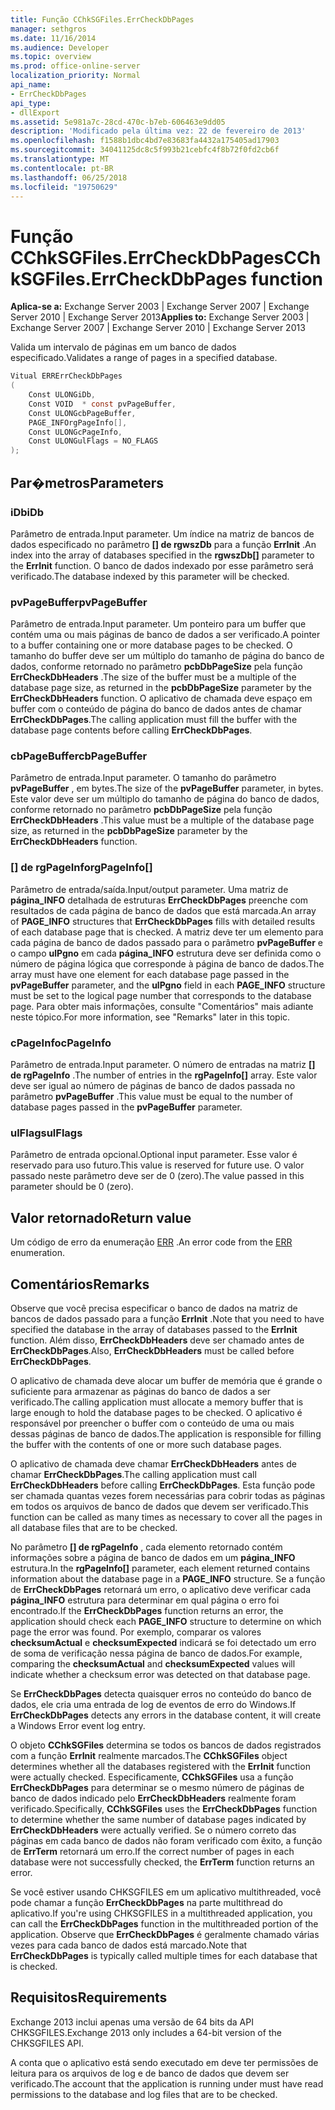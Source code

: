 ```yaml
---
title: Função CChkSGFiles.ErrCheckDbPages
manager: sethgros
ms.date: 11/16/2014
ms.audience: Developer
ms.topic: overview
ms.prod: office-online-server
localization_priority: Normal
api_name:
- ErrCheckDbPages
api_type:
- dllExport
ms.assetid: 5e981a7c-28cd-470c-b7eb-606463e9dd05
description: 'Modificado pela última vez: 22 de fevereiro de 2013'
ms.openlocfilehash: f1588b1dbc4bd7e83683fa4432a175405ad17903
ms.sourcegitcommit: 34041125dc8c5f993b21cebfc4f8b72f0fd2cb6f
ms.translationtype: MT
ms.contentlocale: pt-BR
ms.lasthandoff: 06/25/2018
ms.locfileid: "19750629"
---
```

# <a name="cchksgfileserrcheckdbpages-function"></a><span data-ttu-id="780d5-103">Função CChkSGFiles.ErrCheckDbPages</span><span class="sxs-lookup"><span data-stu-id="780d5-103">CChkSGFiles.ErrCheckDbPages function</span></span>

<span data-ttu-id="780d5-104">**Aplica-se a:** Exchange Server 2003 | Exchange Server 2007 | Exchange Server 2010 | Exchange Server 2013</span><span class="sxs-lookup"><span data-stu-id="780d5-104">**Applies to:** Exchange Server 2003 | Exchange Server 2007 | Exchange Server 2010 | Exchange Server 2013</span></span>
  
<span data-ttu-id="780d5-105">Valida um intervalo de páginas em um banco de dados especificado.</span><span class="sxs-lookup"><span data-stu-id="780d5-105">Validates a range of pages in a specified database.</span></span> 
  
```cs
Vitual ERRErrCheckDbPages  
(
    Const ULONGiDb,
    Const VOID  * const pvPageBuffer,
    Const ULONGcbPageBuffer,
    PAGE_INFOrgPageInfo[],
    Const ULONGcPageInfo,
    Const ULONGulFlags = NO_FLAGS
);

```

## <a name="parameters"></a><span data-ttu-id="780d5-106">Par�metros</span><span class="sxs-lookup"><span data-stu-id="780d5-106">Parameters</span></span>

### <a name="idb"></a><span data-ttu-id="780d5-107">iDb</span><span class="sxs-lookup"><span data-stu-id="780d5-107">iDb</span></span>
  
<span data-ttu-id="780d5-108">Parâmetro de entrada.</span><span class="sxs-lookup"><span data-stu-id="780d5-108">Input parameter.</span></span> <span data-ttu-id="780d5-109">Um índice na matriz de bancos de dados especificado no parâmetro **[] de rgwszDb** para a função **ErrInit** .</span><span class="sxs-lookup"><span data-stu-id="780d5-109">An index into the array of databases specified in the **rgwszDb[]** parameter to the **ErrInit** function.</span></span> <span data-ttu-id="780d5-110">O banco de dados indexado por esse parâmetro será verificado.</span><span class="sxs-lookup"><span data-stu-id="780d5-110">The database indexed by this parameter will be checked.</span></span> 
    
### <a name="pvpagebuffer"></a><span data-ttu-id="780d5-111">pvPageBuffer</span><span class="sxs-lookup"><span data-stu-id="780d5-111">pvPageBuffer</span></span> 
  
<span data-ttu-id="780d5-112">Parâmetro de entrada.</span><span class="sxs-lookup"><span data-stu-id="780d5-112">Input parameter.</span></span> <span data-ttu-id="780d5-113">Um ponteiro para um buffer que contém uma ou mais páginas de banco de dados a ser verificado.</span><span class="sxs-lookup"><span data-stu-id="780d5-113">A pointer to a buffer containing one or more database pages to be checked.</span></span> <span data-ttu-id="780d5-114">O tamanho do buffer deve ser um múltiplo do tamanho de página do banco de dados, conforme retornado no parâmetro **pcbDbPageSize** pela função **ErrCheckDbHeaders** .</span><span class="sxs-lookup"><span data-stu-id="780d5-114">The size of the buffer must be a multiple of the database page size, as returned in the **pcbDbPageSize** parameter by the **ErrCheckDbHeaders** function.</span></span> <span data-ttu-id="780d5-115">O aplicativo de chamada deve espaço em buffer com o conteúdo de página do banco de dados antes de chamar **ErrCheckDbPages**.</span><span class="sxs-lookup"><span data-stu-id="780d5-115">The calling application must fill the buffer with the database page contents before calling **ErrCheckDbPages**.</span></span>
    
### <a name="cbpagebuffer"></a><span data-ttu-id="780d5-116">cbPageBuffer</span><span class="sxs-lookup"><span data-stu-id="780d5-116">cbPageBuffer</span></span>
  
<span data-ttu-id="780d5-117">Parâmetro de entrada.</span><span class="sxs-lookup"><span data-stu-id="780d5-117">Input parameter.</span></span> <span data-ttu-id="780d5-118">O tamanho do parâmetro **pvPageBuffer** , em bytes.</span><span class="sxs-lookup"><span data-stu-id="780d5-118">The size of the **pvPageBuffer** parameter, in bytes.</span></span> <span data-ttu-id="780d5-119">Este valor deve ser um múltiplo do tamanho de página do banco de dados, conforme retornado no parâmetro **pcbDbPageSize** pela função **ErrCheckDbHeaders** .</span><span class="sxs-lookup"><span data-stu-id="780d5-119">This value must be a multiple of the database page size, as returned in the **pcbDbPageSize** parameter by the **ErrCheckDbHeaders** function.</span></span> 
    
### <a name="rgpageinfo"></a><span data-ttu-id="780d5-120">[] de rgPageInfo</span><span class="sxs-lookup"><span data-stu-id="780d5-120">rgPageInfo[]</span></span> 
  
<span data-ttu-id="780d5-121">Parâmetro de entrada/saída.</span><span class="sxs-lookup"><span data-stu-id="780d5-121">Input/output parameter.</span></span> <span data-ttu-id="780d5-122">Uma matriz de **página\_INFO** detalhada de estruturas **ErrCheckDbPages** preenche com resultados de cada página de banco de dados que está marcada.</span><span class="sxs-lookup"><span data-stu-id="780d5-122">An array of **PAGE\_INFO** structures that **ErrCheckDbPages** fills with detailed results of each database page that is checked.</span></span> <span data-ttu-id="780d5-123">A matriz deve ter um elemento para cada página de banco de dados passado para o parâmetro **pvPageBuffer** e o campo **ulPgno** em cada **página\_INFO** estrutura deve ser definida como o número de página lógica que corresponde à página de banco de dados.</span><span class="sxs-lookup"><span data-stu-id="780d5-123">The array must have one element for each database page passed in the **pvPageBuffer** parameter, and the **ulPgno** field in each **PAGE\_INFO** structure must be set to the logical page number that corresponds to the database page.</span></span> <span data-ttu-id="780d5-124">Para obter mais informações, consulte "Comentários" mais adiante neste tópico.</span><span class="sxs-lookup"><span data-stu-id="780d5-124">For more information, see "Remarks" later in this topic.</span></span> 
    
### <a name="cpageinfo"></a><span data-ttu-id="780d5-125">cPageInfo</span><span class="sxs-lookup"><span data-stu-id="780d5-125">cPageInfo</span></span>
  
<span data-ttu-id="780d5-126">Parâmetro de entrada.</span><span class="sxs-lookup"><span data-stu-id="780d5-126">Input parameter.</span></span> <span data-ttu-id="780d5-127">O número de entradas na matriz **[] de rgPageInfo** .</span><span class="sxs-lookup"><span data-stu-id="780d5-127">The number of entries in the **rgPageInfo[]** array.</span></span> <span data-ttu-id="780d5-128">Este valor deve ser igual ao número de páginas de banco de dados passada no parâmetro **pvPageBuffer** .</span><span class="sxs-lookup"><span data-stu-id="780d5-128">This value must be equal to the number of database pages passed in the **pvPageBuffer** parameter.</span></span> 
    
### <a name="ulflags"></a><span data-ttu-id="780d5-129">ulFlags</span><span class="sxs-lookup"><span data-stu-id="780d5-129">ulFlags</span></span> 
  
<span data-ttu-id="780d5-130">Parâmetro de entrada opcional.</span><span class="sxs-lookup"><span data-stu-id="780d5-130">Optional input parameter.</span></span> <span data-ttu-id="780d5-131">Esse valor é reservado para uso futuro.</span><span class="sxs-lookup"><span data-stu-id="780d5-131">This value is reserved for future use.</span></span> <span data-ttu-id="780d5-132">O valor passado neste parâmetro deve ser de 0 (zero).</span><span class="sxs-lookup"><span data-stu-id="780d5-132">The value passed in this parameter should be 0 (zero).</span></span>
    
## <a name="return-value"></a><span data-ttu-id="780d5-133">Valor retornado</span><span class="sxs-lookup"><span data-stu-id="780d5-133">Return value</span></span>

<span data-ttu-id="780d5-134">Um código de erro da enumeração [ERR](cchksgfiles-err-enumeration.md) .</span><span class="sxs-lookup"><span data-stu-id="780d5-134">An error code from the [ERR](cchksgfiles-err-enumeration.md) enumeration.</span></span> 
  
## <a name="remarks"></a><span data-ttu-id="780d5-135">Comentários</span><span class="sxs-lookup"><span data-stu-id="780d5-135">Remarks</span></span>

<span data-ttu-id="780d5-136">Observe que você precisa especificar o banco de dados na matriz de bancos de dados passado para a função **ErrInit** .</span><span class="sxs-lookup"><span data-stu-id="780d5-136">Note that you need to have specified the database in the array of databases passed to the **ErrInit** function.</span></span> <span data-ttu-id="780d5-137">Além disso, **ErrCheckDbHeaders** deve ser chamado antes de **ErrCheckDbPages**.</span><span class="sxs-lookup"><span data-stu-id="780d5-137">Also, **ErrCheckDbHeaders** must be called before **ErrCheckDbPages**.</span></span>
  
<span data-ttu-id="780d5-138">O aplicativo de chamada deve alocar um buffer de memória que é grande o suficiente para armazenar as páginas do banco de dados a ser verificado.</span><span class="sxs-lookup"><span data-stu-id="780d5-138">The calling application must allocate a memory buffer that is large enough to hold the database pages to be checked.</span></span> <span data-ttu-id="780d5-139">O aplicativo é responsável por preencher o buffer com o conteúdo de uma ou mais dessas páginas de banco de dados.</span><span class="sxs-lookup"><span data-stu-id="780d5-139">The application is responsible for filling the buffer with the contents of one or more such database pages.</span></span> 
  
<span data-ttu-id="780d5-140">O aplicativo de chamada deve chamar **ErrCheckDbHeaders** antes de chamar **ErrCheckDbPages**.</span><span class="sxs-lookup"><span data-stu-id="780d5-140">The calling application must call **ErrCheckDbHeaders** before calling **ErrCheckDbPages**.</span></span> <span data-ttu-id="780d5-141">Esta função pode ser chamada quantas vezes forem necessárias para cobrir todas as páginas em todos os arquivos de banco de dados que devem ser verificado.</span><span class="sxs-lookup"><span data-stu-id="780d5-141">This function can be called as many times as necessary to cover all the pages in all database files that are to be checked.</span></span>
  
<span data-ttu-id="780d5-142">No parâmetro **[] de rgPageInfo** , cada elemento retornado contém informações sobre a página de banco de dados em um **página\_INFO** estrutura.</span><span class="sxs-lookup"><span data-stu-id="780d5-142">In the **rgPageInfo[]** parameter, each element returned contains information about the database page in a **PAGE\_INFO** structure.</span></span> <span data-ttu-id="780d5-143">Se a função de **ErrCheckDbPages** retornará um erro, o aplicativo deve verificar cada **página\_INFO** estrutura para determinar em qual página o erro foi encontrado.</span><span class="sxs-lookup"><span data-stu-id="780d5-143">If the **ErrCheckDbPages** function returns an error, the application should check each **PAGE\_INFO** structure to determine on which page the error was found.</span></span> <span data-ttu-id="780d5-144">Por exemplo, comparar os valores **checksumActual** e **checksumExpected** indicará se foi detectado um erro de soma de verificação nessa página de banco de dados.</span><span class="sxs-lookup"><span data-stu-id="780d5-144">For example, comparing the **checksumActual** and **checksumExpected** values will indicate whether a checksum error was detected on that database page.</span></span> 
  
<span data-ttu-id="780d5-145">Se **ErrCheckDbPages** detecta quaisquer erros no conteúdo do banco de dados, ele cria uma entrada de log de eventos de erro do Windows.</span><span class="sxs-lookup"><span data-stu-id="780d5-145">If **ErrCheckDbPages** detects any errors in the database content, it will create a Windows Error event log entry.</span></span> 
  
<span data-ttu-id="780d5-146">O objeto **CChkSGFiles** determina se todos os bancos de dados registrados com a função **ErrInit** realmente marcados.</span><span class="sxs-lookup"><span data-stu-id="780d5-146">The **CChkSGFiles** object determines whether all the databases registered with the **ErrInit** function were actually checked.</span></span> <span data-ttu-id="780d5-147">Especificamente, **CChkSGFiles** usa a função **ErrCheckDbPages** para determinar se o mesmo número de páginas de banco de dados indicado pelo **ErrCheckDbHeaders** realmente foram verificado.</span><span class="sxs-lookup"><span data-stu-id="780d5-147">Specifically, **CChkSGFiles** uses the **ErrCheckDbPages** function to determine whether the same number of database pages indicated by **ErrCheckDbHeaders** were actually verified.</span></span> <span data-ttu-id="780d5-148">Se o número correto das páginas em cada banco de dados não foram verificado com êxito, a função de **ErrTerm** retornará um erro.</span><span class="sxs-lookup"><span data-stu-id="780d5-148">If the correct number of pages in each database were not successfully checked, the **ErrTerm** function returns an error.</span></span> 
  
<span data-ttu-id="780d5-149">Se você estiver usando CHKSGFILES em um aplicativo multithreaded, você pode chamar a função **ErrCheckDbPages** na parte multithread do aplicativo.</span><span class="sxs-lookup"><span data-stu-id="780d5-149">If you're using CHKSGFILES in a multithreaded application, you can call the **ErrCheckDbPages** function in the multithreaded portion of the application.</span></span> <span data-ttu-id="780d5-150">Observe que **ErrCheckDbPages** é geralmente chamado várias vezes para cada banco de dados está marcado.</span><span class="sxs-lookup"><span data-stu-id="780d5-150">Note that **ErrCheckDbPages** is typically called multiple times for each database that is checked.</span></span> 
  
## <a name="requirements"></a><span data-ttu-id="780d5-151">Requisitos</span><span class="sxs-lookup"><span data-stu-id="780d5-151">Requirements</span></span>

<span data-ttu-id="780d5-152">Exchange 2013 inclui apenas uma versão de 64 bits da API CHKSGFILES.</span><span class="sxs-lookup"><span data-stu-id="780d5-152">Exchange 2013 only includes a 64-bit version of the CHKSGFILES API.</span></span>
  
<span data-ttu-id="780d5-153">A conta que o aplicativo está sendo executado em deve ter permissões de leitura para os arquivos de log e de banco de dados que devem ser verificado.</span><span class="sxs-lookup"><span data-stu-id="780d5-153">The account that the application is running under must have read permissions to the database and log files that are to be checked.</span></span>
  

